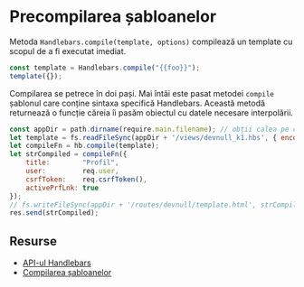 # Precompilarea șabloanelor

Metoda `Handlebars.compile(template, options)` compilează un template cu scopul de a fi executat imediat.

```javascript
const template = Handlebars.compile("{{foo}}");
template({});
```

Compilarea se petrece în doi pași. Mai întâi este pasat metodei `compile` șablonul care conține sintaxa specifică Handlebars. Această metodă returnează o funcție căreia îi pasăm obiectul cu datele necesare interpolării.

```javascript
const appDir = path.dirname(require.main.filename); // obții calea pe care rulează aplicația
let template = fs.readFileSync(appDir + '/views/devnull_k1.hbs', { encoding: 'utf8' }); // încarci template-ul
let compileFn = hb.compile(template);
let strCompiled = compileFn({
    title:        "Profil",
    user:         req.user,
    csrfToken:    req.csrfToken(),
    activePrfLnk: true
});
// fs.writeFileSync(appDir + '/routes/devnull/template.html', strCompiled);
res.send(strCompiled);
```

## Resurse

- [API-ul Handlebars](https://handlebarsjs.com/api-reference/)
- [Compilarea șabloanelor](https://handlebarsjs.com/api-reference/compilation.html)